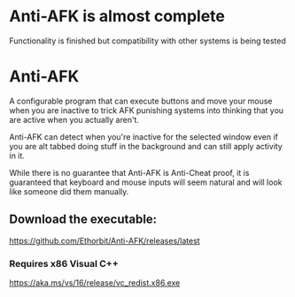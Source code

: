 # Anti-AFK is almost complete
Functionality is finished but compatibility with other systems is being tested

# Anti-AFK
A configurable program that can execute buttons and move your mouse when you are inactive to trick AFK punishing systems into thinking that you are active when you actually aren't. 

Anti-AFK can detect when you're inactive for the selected window even if you are alt tabbed doing stuff in the background and can still apply activity in it. 

While there is no guarantee that Anti-AFK is Anti-Cheat proof, it is guaranteed that keyboard and mouse inputs will seem natural and will look like someone did them manually.

## Download the executable:
https://github.com/Ethorbit/Anti-AFK/releases/latest

### Requires x86 Visual C++
https://aka.ms/vs/16/release/vc_redist.x86.exe
